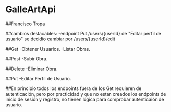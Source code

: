 # GalleArtApi

##Francisco Tropa

##cambios destacables:
  -endpoint Put /users/{userId} de "Editar perfil de usuario" se decidio cambiar por /users/{userId}/edit

##Get
  -Obtener Usuarios.
  -Listar Obras.

##Post
  -Subir Obra.

##Delete
  -Eliminar Obra.

##Put
  -Editar Perfil de Usuario.

##En principio todos los endpoints fuera de los Get requieren de autenticación, pero por practicidad y que no estan creados los endpoints de inicio de sesión y registro, no tienen lógica para comprobar autenticaión de usuario.
